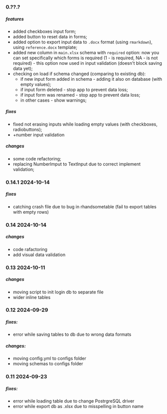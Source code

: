 ### 0.??.?

##### features
- added checkboxes input form;
- added button to reset data in forms;
- added option to export input data to `.docx` format (using `rmarkdown`), using `reference.docx` template;
- added new column in `main.xlsx` schema with `required` option: now you can set specifically which forms is required (1 - is required, NA - is not required) - this option now used in input validation (doesn't block saving data yet);
- checking on load if schema changed (comparing to existing db): 
  - if new input form added in schema - adding it also on database (with empty values);
  - if input form deleted - stop app to prevent data loss;
  - if input form was renamed - stop app to prevent data loss;
  - in other cases - show warnings;

##### fixes

- fixed not erasing inputs while loading empty values (with checkboxes, radiobuttons);
- +number input validation

##### changes

- some code refactoring;
- replacing NumberImput to TextInput due to correct implement validation;



### 0.14.1 2024-10-14

##### fixes

- catching crash file due to bug in rhandsometable (fail to export tables with empty rows)



### 0.14 2024-10-14

##### changes

- code rafactoring
- add visual data validation



### 0.13 2024-10-11

##### changes

- moving script to init login db to separate file
- wider inline tables



### 0.12 2024-09-29

##### fixes:

- error while saving tables to db due to wrong data formats

##### changes:

- moving config.yml to configs folder
- moving schemas to configs folder


### 0.11 2024-09-23

##### fixes:
- error while loading table due to change PostrgreSQL driver
- error while export db as .xlsx due to misspelling in button name
